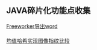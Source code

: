 JAVA碎片化功能点收集
---

[Freeworker导出word](https://github.com/Cyrus-Jiang/Java-Fragmented-knowledge/tree/master/Freeworker%E5%AF%BC%E5%87%BAword)
####
[均值哈希实现图像指纹比较](https://github.com/Cyrus-Jiang/Java-Fragmented-knowledge/tree/master/%E5%9D%87%E5%80%BC%E5%93%88%E5%B8%8C%E5%AE%9E%E7%8E%B0%E5%9B%BE%E5%83%8F%E6%8C%87%E7%BA%B9%E6%AF%94%E8%BE%83)
####
